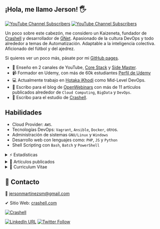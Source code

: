 ## ¡Hola, me llamo Jerson! 🖐
<!-- <img src = "https://raw.githubusercontent.com/MartinHeinz/MartinHeinz/master/wave.gif" style="width:25px;" width="25px"> -->

[![YouTube Channel Subscribers](https://img.shields.io/youtube/channel/subscribers/UCHQb90WIYhLUObEc8uVJR6A?label=Core%20Stack)](https://youtube.com/gvideosmtutorialesgm?sub_confirmation=1)
[![YouTube Channel Subscribers](https://img.shields.io/youtube/channel/subscribers/UC-_To7b_NPrxvgG-_de5HRA?label=Side%20Master)](https://youtube.com/sidemaster?sub_confirmation=1)

Un poco sobre este cabezón, me considero un Kaizeneta, fundador de [Crashell](https://www.crashell.com) y desarrollador de [GNet](https://www.crashell.com/gnet). Apasionado de la cultura DevOps y todo alrededor a temas de Automatización. Adaptable a la inteligencia colectiva. Aficionado del fútbol y del ajedrez. 
 
Si quieres ver un poco más, pásate por mi [GitHub pages](https://jersonmartinez.github.io/jersonmartinez/).

- 🎥 Enseño en 2 canales de YouTube, [Core Stack](https://www.youtube.com/c/gvideosmtutorialesgm/) y [Side Master](https://www.youtube.com/user/sidemastersupremo).
- 📹 Formador en Udemy, con más de 60k estudiantes [Perfil de Udemy](https://www.udemy.com/user/side-master/)
- 💻 Actualmente trabajo en [Hotaka iKhodi](https://www.hotaka.io/) como Mid-Level DevOps.
- 📰 Escribo para el blog de [OpenWebinars](https://openwebinars.net/@antoniomorenosm/) con más de 11 artículos publicados alrededor de `Cloud Computing`, `BigData` y `DevOps`.
- 📰 Escribo para el estudio de [Crashell](https://www.crashell.com/estudio).

## Habilidades
<!-- <img src = "https://media2.giphy.com/media/QssGEmpkyEOhBCb7e1/giphy.gif?cid=ecf05e47a0n3gi1bfqntqmob8g9aid1oyj2wr3ds3mg700bl&rid=giphy.gif" width="20px">   -->
- Cloud Provider: `AWS`.
- Tecnologías DevOps: `Vagrant`, `Ansible`, `Docker`, otros.
- Administración de sistemas `GNU/Linux` y `Windows`
- Desarrollo web con lenguajes como: `PHP`, `JS` y `Python`
- Shell Scripting con `Bash`, `Batch` y `PowerShell`

<details>
	<summary> ⚡ Estadísticas</summary>
<br>
<a href="https://github.com/jersonmartinez/jersonmartinez/">
<img align="center" src="https://github-readme-stats.vercel.app/api/top-langs/?username=jersonmartinez&hide=html,css&locale=es&theme=tokyonight"/>
</a>

<a href="https://github.com/jersonmartinez/jersonmartinez/">
<img align="center" src="https://github-readme-stats.vercel.app/api?username=jersonmartinez&show_icons=true&line_height=27&count_private=true&locale=es&theme=tokyonight" alt="Jerson Martínez Github Stats" />
</a>
</details>

<details>
	<summary> 📰 Artículos publicados</summary>
<br>
	<ul>
		<li><a href="https://openwebinars.net/blog/monitorizando-datos-con-influxdb-telegraf-y-grafana/" target="_blank">📄 Monitorizando datos con InfluxDB, Telegraf y Grafana</a></li>
		<li><a href="https://openwebinars.net/blog/que-es-influxdb-y-primeros-pasos/" target="_blank">📄 Qué es InfluxDB y primeros pasos</a></li>
		<li><a href="https://openwebinars.net/blog/que-es-telegraf-y-primeros-pasos/" target="_blank">📄 Qué es Telegraf y primeros pasos</a></li>
		<li><a href="https://openwebinars.net/blog/que-es-grafana-y-primeros-pasos/" target="_blank">📄 Qué es Grafana y primeros pasos</a></li>
		<li><a href="https://openwebinars.net/blog/go-vs-python-diferencias-y-puntos-fuertes/" target="_blank">📄 Go vs Python: Diferencias y puntos fuertes</a></li>
		<li><a href="https://openwebinars.net/blog/gestion-de-procesos-y-servicios-desde-shell-script-en-windows/" target="_blank">📄 Gestión de procesos y servicios desde Shell Script en Windows</a></li>
		<li><a href="https://www.crashell.com/estudio/habilitar_distro_wsl_2_con_docker_engine_en_windows" target="_blank">📄 Habilitar distro WSL 2 con Docker Engine en Windows</a></li>
		<li><a href="https://www.crashell.com/estudio/hacer_ping_desde_php" target="_blank">📄 Hacer ping desde PHP</a></li>
		<li><a href="https://www.crashell.com/estudio/cortar_y_unir_archivos_desde_php" target="_blank">📄 Cortar y unir archivos desde PHP</a></li>
		<li><a href="https://www.crashell.com/estudio/mejora_la_productividad_de_tu_empresa_con_git" target="_blank">📄 Mejora la productividad de tu empresa con Git</a></li>
		<li><a href="https://openwebinars.net/blog/infraestructura-lamp-con-docker-compose/" target="_blank">📄 Infraestructura LAMP con Docker Compose</a></li>
		<li><a href="https://openwebinars.net/blog/programacion-de-tareas-desde-la-terminal-de-windows/" target="_blank">📄 Programación de tareas desde la terminal de Windows</a></li>
		<li><a href="https://openwebinars.net/blog/automatizacion-de-procesos-con-shell-script-batch/" target="_blank">📄 Automatización de procesos con Shell Script Batch</a></li>
		<li><a href="https://openwebinars.net/blog/20-comandos-de-red-mas-importantes-en-windows/" target="_blank">📄 20 comandos de red más importantes en Windows</a></li>
		<li><a href="https://openwebinars.net/blog/shell-scripting-en-sistemas-windows/" target="_blank">📄 Shell Scripting en Sistemas Windows</a></li>
		<li><a href="https://openwebinars.net/blog/certificaciones-de-azure/" target="_blank">📄 Certificaciones de Microsoft Azure</a></li>
		<li><a href="https://openwebinars.net/blog/go-para-devops/" target="_blank">Go para DevOps</a></li>
		<li><a href="#" target="_blank">Trunk Based Development vs Git Flow, cuál elegir [Sin publicar]</a></li>
	</ul>
</details>

<details>
	<summary> 📃 Curriculum Vitae</summary>
<br>
<ul><li><a href="https://github.com/jersonmartinez/jersonmartinez/blob/main/src/CV/Curriculum%20Vitae%20-%20Jerson%20Antonio%20Mart%C3%ADnez%20Moreno.pdf">👉 Ver el documento</a>.</li></ul>
</details>

## 💬 Contacto

💌 jersonmartinezsm@gmail.com

✔ Sitio Web: [crashell.com](https://www.crashell.com)

<a href="https://www.crashell.com/?suscribirse" target="_blank"><img alt="Crashell" src="https://img.shields.io/twitter/url?color=9cf&label=%40Crashell&logo=Crashell&logoColor=informational&style=for-the-badge&url=https%3A%2F%2Ftwitter.com%2Fantoniomorenosm"></a>

<a href="https://www.linkedin.com/in/jersonmartinezsm/" target="_blank"><img alt="LinkedIn URL" src="https://img.shields.io/twitter/url?label=Jerson%20Martinez&logo=linkedin&style=social&url=https%3A%2F%2Fwww.linkedin.com%2Fin%2Fjersonmartinezsm%2F"></a>
<a href="https://twitter.com/antoniomorenosm" target="_blank"><img alt="Twitter Follow" src="https://img.shields.io/twitter/follow/antoniomorenosm?label=S%C3%ADgueme%20en%20%40antoniomorenosm&style=social"></a>

<!--
**jersonmartinez/jersonmartinez** is a ✨ _special_ ✨ repository because its `README.md` (this file) appears on your GitHub profile.

Here are some ideas to get you started:

- 🔭 I’m currently working on ...
- 🌱 I’m currently learning ...
- 👯 I’m looking to collaborate on ...
- 🤔 I’m looking for help with ...
- 💬 Ask me about ...
- 📫 How to reach me: ...
- 😄 Pronouns: ...
- ⚡ Fun fact: ...
-->
